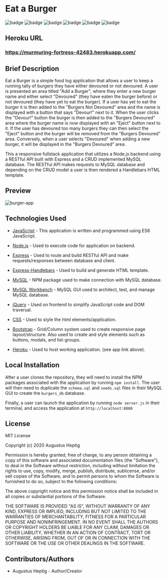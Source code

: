 # Eat a Burger

![badge](https://img.shields.io/badge/license-MIT-blue.svg)  ![badge](https://img.shields.io/badge/JavaScript-52%25-yellow) ![badge](https://img.shields.io/badge/HTML-34%25-red) ![badge](https://img.shields.io/badge/CSS-13%25-9cf) ![badge](https://img.shields.io/badge/TSQL-1.5%25-lightgrey) ![badge](https://img.shields.io/github/repo-size/gheptig/burger)

## Heroku URL 

### https://murmuring-fortress-42483.herokuapp.com/

## Brief Description

Eat a Burger is a simple food log application that allows a user to keep a running tally of burgers they have either devoured or not devoured.  A user is presented an area titled "Add a Burger", where they enter a new burger name and either select "Devoured" (they have eaten the burger before) or not devoured (they have yet to eat the burger). If a user has yet to eat the burger it is then added to the "Burgers Not Devoured" area and the name is displayed with a button that says "Devour!" next to it.  When the user clicks the "Devour!" button the burger is then added to the "Burgers Devoured" area where the burger name is now displayed with an "Eject" button next to it.  If the user has devoured too many burgers they can then select the "Eject" button and the burger will be removed from the "Burgers Devoured" area.  Conversely, when a user selects "Devoured" when adding a new burger, it will be displayed in the "Burgers Devoured" area.


This a responsive fullstack application that utilizes a Node.js backend using a RESTful API built with Express and a CRUD implemented MySQL database. The RESTful API makes requests to MySQL database and depending on the CRUD model a user is then rendered a Handlebars HTML template.

## Preview 

![burger-app](https://media.giphy.com/media/hWSY6nxTpJU2UJuz2K/giphy.gif)

## Technologies Used

- [JavaScript](https://developer.mozilla.org/en-US/docs/Web/JavaScript) - This application is written and programmed using ES6 JavaScript.

- [Node.js](https://nodejs.org/en/about/) - Used to execute code for application on backend.

- [Express](https://www.npmjs.com/package/express) - Used to route and build RESTful API and make requests/responses between database and client.

- [Express-Handlebars](https://www.npmjs.com/package/express-handlebars) - Used to build and generate HTML template. 

- [MySQL](https://www.npmjs.com/package/MySQL) - NPM package used to make connection with MySQL database.

- [MySQL Workbench](https://www.mysql.com/products/workbench/) - MySQL GUI used to architect, test, and manage MySQL database.

- [jQuery](https://jquery.com/) -  Used on frontend to simplify JavaScript code and DOM traversal.

- [CSS](https://developer.mozilla.org/en-US/docs/Web/CSS) - Used to style the html elements/application.

- [Bootstrap](https://getbootstrap.com/docs/4.4/getting-started/introduction/) - Grid/Column system used to create responsive page layout/structure.  Also used to create and style elements such as buttons, modals, and list-groups.

- [Heroku](https://www.heroku.com/) - Used to host working application. (see app link above).


## Local Installation

 After a user clones the repository, they will need to install the NPM packages associated with the application by running `npm install`. The user will then need to duplicate the `schema.sql` and `seeds.sql` files in their MySQL GUI to create the `burgers_db` database.

Finally, a user can launch the application by running `node server.js` in their terminal, and access the application at ```http://localhost:8080```

## License

MIT License

Copyright (c) 2020 Augustus Heptig

Permission is hereby granted, free of charge, to any person obtaining a copy
of this software and associated documentation files (the "Software"), to deal
in the Software without restriction, including without limitation the rights
to use, copy, modify, merge, publish, distribute, sublicense, and/or sell
copies of the Software, and to permit persons to whom the Software is
furnished to do so, subject to the following conditions:

The above copyright notice and this permission notice shall be included in all
copies or substantial portions of the Software.

THE SOFTWARE IS PROVIDED "AS IS", WITHOUT WARRANTY OF ANY KIND, EXPRESS OR
IMPLIED, INCLUDING BUT NOT LIMITED TO THE WARRANTIES OF MERCHANTABILITY,
FITNESS FOR A PARTICULAR PURPOSE AND NONINFRINGEMENT. IN NO EVENT SHALL THE
AUTHORS OR COPYRIGHT HOLDERS BE LIABLE FOR ANY CLAIM, DAMAGES OR OTHER
LIABILITY, WHETHER IN AN ACTION OF CONTRACT, TORT OR OTHERWISE, ARISING FROM,
OUT OF OR IN CONNECTION WITH THE SOFTWARE OR THE USE OR OTHER DEALINGS IN THE
SOFTWARE.

## Contributors/Authors

- Augustus Heptig - Author/Creator